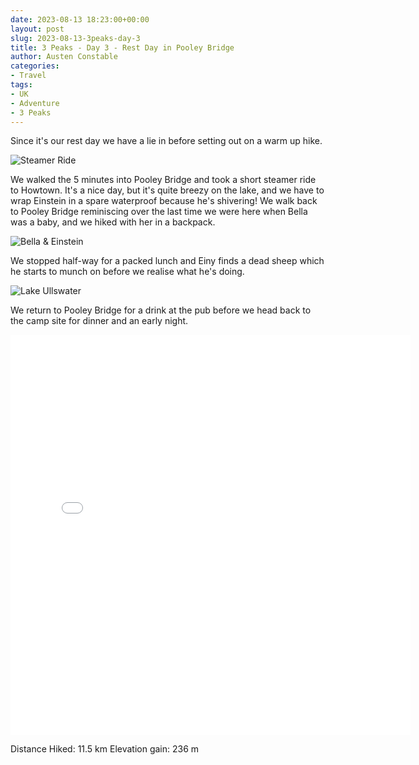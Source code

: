 ```yaml
---
date: 2023-08-13 18:23:00+00:00
layout: post
slug: 2023-08-13-3peaks-day-3
title: 3 Peaks - Day 3 - Rest Day in Pooley Bridge
author: Austen Constable
categories:
- Travel
tags:
- UK
- Adventure
- 3 Peaks
---
```


Since it's our rest day we have a lie in before setting out on a warm up hike. 

![Steamer Ride](../images/2023/08/2023-08-13-IMG_2572.jpeg)

We walked the 5 minutes into Pooley Bridge and took a short steamer ride to Howtown.
It's a nice day, but it's quite breezy on the lake, and we have to wrap Einstein in a spare waterproof because he's shivering!
We walk back to Pooley Bridge reminiscing over the last time we were here when Bella was a baby, and we hiked with her in a backpack.

![Bella & Einstein](../images/2023/08/2023-08-13-IMG_2590.jpeg)

We stopped half-way for a packed lunch and Einy finds a dead sheep which he starts to munch on before we realise what he's doing.

![Lake Ullswater](../images/2023/08/2023-08-13-IMG_2578.jpeg)

We return to Pooley Bridge for a drink at the pub before we head back to the camp site for dinner and an early night.

<iframe src="../html/2023/08/2023-08-13-3peaks-day-3.html" width="640" height="640" style="border:none;" scrolling="no"></iframe>

Distance Hiked: 11.5 km
Elevation gain: 236 m
